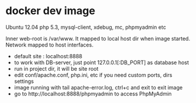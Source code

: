 docker dev image
=====

Ubuntu 12.04
php 5.3, mysql-client, xdebug, mc, phpmyadmin etc

Inner web-root is /var/www. It mapped to local host dir when image started.
Network mapped to host interfaces.

* default site : localhost:8888
* to work with DB-server, just point 127.0.0.1[:DB_PORT] as database host
* run in project dir, it will be site root
* edit conf/apache.conf, php.ini, etc if you need custom ports, dirs settings
* image running with tail apache-error.log, ctrl+c and exit to exit image
* go to http://localhost:8888/phpmyadmin to access PhpMyAdmin
